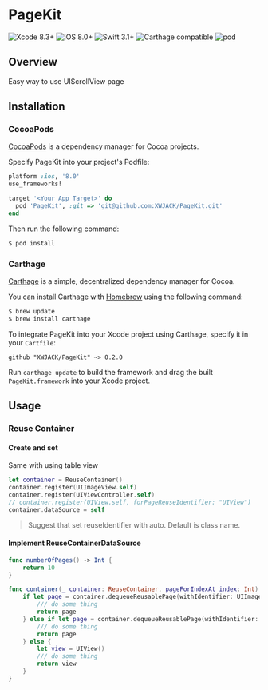 # PageKit

![Xcode 8.3+](https://img.shields.io/badge/Xcode-8.3%2B-blue.svg)
![iOS 8.0+](https://img.shields.io/badge/iOS-8.0%2B-blue.svg)
![Swift 3.1+](https://img.shields.io/badge/Swift-3.0%2B-orange.svg)
![Carthage compatible](https://img.shields.io/badge/Carthage-compatible-brightgreen.svg)
![pod](https://img.shields.io/badge/pod-v0.2.0-brightgreen.svg)

## Overview

Easy way to use UIScrollView page

## Installation

### CocoaPods

[CocoaPods](https://cocoapods.org/) is a dependency manager for Cocoa projects.

Specify PageKit into your project's Podfile:

```ruby
platform :ios, '8.0'
use_frameworks!

target '<Your App Target>' do
  pod 'PageKit', :git => 'git@github.com:XWJACK/PageKit.git'
end
```

Then run the following command:

```sh
$ pod install
```

### Carthage

[Carthage](https://github.com/Carthage/Carthage) is a simple, decentralized
dependency manager for Cocoa.

You can install Carthage with [Homebrew](http://brew.sh/) using the following command:

```bash
$ brew update
$ brew install carthage
```

To integrate PageKit into your Xcode project using Carthage, specify it in your `Cartfile`:

```ogdl
github "XWJACK/PageKit" ~> 0.2.0
```

Run `carthage update` to build the framework and drag the built `PageKit.framework` into your Xcode project.

## Usage

### Reuse Container

#### Create and set

Same with using table view

```swift
let container = ReuseContainer()
container.register(UIImageView.self)
container.register(UIViewController.self)
// container.register(UIView.self, forPageReuseIdentifier: "UIView")
container.dataSource = self
```
> Suggest that set reuseIdentifier with auto. Default is class name.

#### Implement ReuseContainerDataSource

```swift
func numberOfPages() -> Int {
    return 10
}

func container(_ container: ReuseContainer, pageForIndexAt index: Int) -> Page {
    if let page = container.dequeueReusablePage(withIdentifier: UIImageView.reuseIdentifier) as? UIImageView {
        /// do some thing
        return page
    } else if let page = container.dequeueReusablePage(withIdentifier: UIViewController.reuseIdentifier) as? UIViewController {
        /// do some thing
        return page
    } else {
        let view = UIView()
        /// do some thing
        return view
    }
}
```


